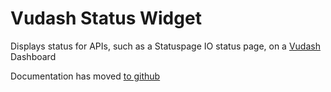 # Vudash Status Widget

Displays status for APIs, such as a Statuspage IO status page, on a [Vudash](https://npmjs.org/vudash) Dashboard

Documentation has moved [to github](http://vudash.github.io/vudash/#/#status-widget)